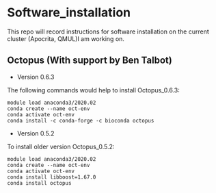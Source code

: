 # Software_installation
This repo will record instructions for software installation on the current cluster (Apocrita, QMUL)I am working on.
## Octopus (With support by Ben Talbot)
+ Version 0.6.3

The following commands would help to install Octopus_0.6.3:

```
module load anaconda3/2020.02
conda create --name oct-env
conda activate oct-env
conda install -c conda-forge -c bioconda octopus
```

+ Version 0.5.2

To install older version Octopus_0.5.2:

```
module load anaconda3/2020.02
conda create --name oct-env
conda activate oct-env
conda install libboost=1.67.0
conda install octopus
```
